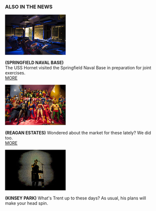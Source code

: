 ### ALSO IN THE NEWS

![Picture of the USS Hornet](img-uss-hornet-200x133.jpg)  

**(SPRINGFIELD NAVAL BASE)**  
The USS Hornet visited the Springfield
Naval Base in preparation for joint exercises.  
[MORE](/) 

![Picture of collectible figurines](img-sample-figurines-200x133.jpg)  

**(REAGAN ESTATES)** Wondered about the market for these lately?
We did too.   
[MORE](/)

![Picture of Trent Reznor](img-sample-trent-200x134.jpeg)   

**(KINSEY PARK)** What's Trent up to these days? As usual, his plans will make your head spin.




